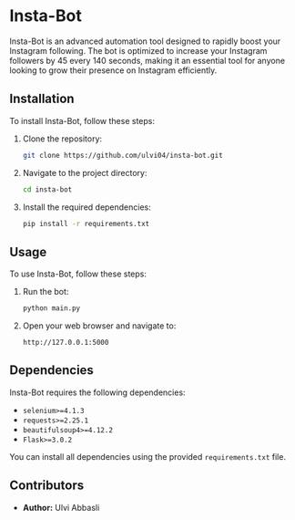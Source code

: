 # Insta-Bot

Insta-Bot is an advanced automation tool designed to rapidly boost your Instagram following. The bot is optimized to increase your Instagram followers by 45 every 140 seconds, making it an essential tool for anyone looking to grow their presence on Instagram efficiently.

## Installation

To install Insta-Bot, follow these steps:

1. Clone the repository:
    ```bash
    git clone https://github.com/ulvi04/insta-bot.git
    ```

2. Navigate to the project directory:
    ```bash
    cd insta-bot
    ```

3. Install the required dependencies:
    ```bash
    pip install -r requirements.txt
    ```

## Usage

To use Insta-Bot, follow these steps:

1. Run the bot:
    ```bash
    python main.py
    ```

2. Open your web browser and navigate to:
    ```
    http://127.0.0.1:5000
    ```

## Dependencies

Insta-Bot requires the following dependencies:

- `selenium>=4.1.3`
- `requests>=2.25.1`
- `beautifulsoup4>=4.12.2`
- `Flask>=3.0.2`

You can install all dependencies using the provided `requirements.txt` file.

## Contributors

- **Author:** Ulvi Abbasli

